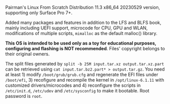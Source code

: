 Pairman's Linux From Scratch Distribution 11.3 x86_64 20230529 version, supporting only Surface Pro 7+.

Added many packages and features in addition to the LFS and BLFS book, mainly including UEFI support, microcode for CPU, GPU and WLAN, modifications of multiple scripts, ```mimalloc``` as the default malloc() library.

**This OS is intended to be used only as a toy for educational purposes, configuring and flashing is NOT recommended**. Files' copyright belongs to their original owners.

The split files generated by ```split -b 25M input.tar.xz output.tar.xz.part``` can be retrieved using ```cat input.tar.bz2.part* > output.tar.gz```. You need at least 1) modify ```/boot/grub/grub.cfg``` and regenerate the EFI files under ```/boot/efi```, 3) recofigure and recompile the kernel in ```/opt/linux-6.1.11``` with customized drivers/microcodes and 4) reconfigure the scripts in ```/etc/init.d```, ```/etc/udev``` and ```/etc/sysconfig``` to make it bootable. Root password is ```root```.
